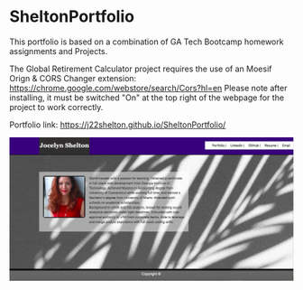 # SheltonPortfolio

This portfolio is based on a combination of GA Tech Bootcamp homework assignments and Projects.

The Global Retirement Calculator project requires the use of an Moesif Orign & CORS Changer extension: https://chrome.google.com/webstore/search/Cors?hl=en
Please note after installing, it must be switched "On" at the top right of the webpage for the project to work correctly.

Portfolio link: https://j22shelton.github.io/SheltonPortfolio/

![](/ReadMeImage/Portfolio.png?raw=true)